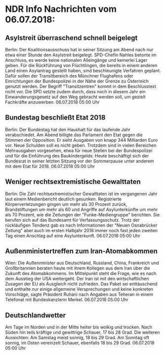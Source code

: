 # NDR Info Nachrichten vom 06.07.2018:


## Asylstreit überraschend schnell beigelegt
Berlin: Der Koalitionsausschuss hat in seiner Sitzung am Abend nach nur etwa einer Stunde den Asylstreit beigelegt. SPD-Chefin Nahles betonte im Anschluss, es werde keine nationalen Alleingänge und keinerlei Lager geben. Für die Rückführung von Flüchtlingen, die bereits in einem anderen Land einen Asylantrag gestellt haben, sind beschleunigte Verfahren geplant. Dafür sollen der Transitbereich des Münchner Flughafens oder Einrichtungen der Bundespolizei in der Nähe der Grenze zu Österreich genutzt werden. Der Begriff "Transitzentren" kommt in dem Beschlusstext nicht vor. Die SPD setzte zudem durch, dass noch in diesem Jahr ein Einwanderungsgesetz auf den Weg gebracht werden soll, um gezielt Fachkräfte anzuwerben. 06.07.2018 05:00 Uhr 

## Bundestag beschließt Etat 2018
Berlin: Der Bundestag hat den Haushalt für das laufende Jahr verabschiedet. Am Abend billigte das Parlament den Etat gegen die Stimmen der Opposition. Er sieht Ausgaben von knapp 344 Milliarden Euro vor. Neue Schulden soll es nicht geben. Trotzdem sind in vielen Bereichen Mehrausgaben vorgesehen, etwa für neue Stellen bei der Bundespolizei und für die Einführung des Baukindergelds. Heute beschäftigt sich der Bundesrat in seiner letzten Sitzung vor der Sommerpause unter anderem mit dem Etat für 2018. 06.07.2018 05:00 Uhr 

## Weniger rechtsextremistische Gewalttaten
Berlin: Die Zahl rechtsextremistischer Gewalttaten ist im vergangenen Jahr laut einem Medienbericht deutlich gesunken. Registrierte Körperverletzungen gingen um mehr als 30 Prozent zurück, Brandstiftungen um mehr als 60 und Angriffe auf Asylunterkünfte um mehr als 70 Prozent, wie die Zeitungen der "Funke-Mediengruppe" berichten. Sie berufen sich auf das Bundesamt für Verfassungsschutz. Trotz der rückläufigen Tendenz gab es nach Informationen der "Neuen Osnabrücker Zeitung" aber auch im ersten Halbjahr 2018 immer noch fast jeden zweiten Tag einen Anschlag auf eine Asylunterkunft. 06.07.2018 05:00 Uhr 

## Außenministertreffen zum Iran-Atomabkommen
Wien: Die Außenminister aus Deutschland, Russland, China, Frankreich und Großbritannien beraten heute mit ihrem Kollegen aus dem Iran über die Zukunft des Atomabkommens. Im Mittelpunkt steht die Frage, wie es nach dem Ausstieg der USA weitergeht. Der Iran ist mit den wirtschaftlichen Zusagen der EU als Ausgleich nicht zufrieden. Das Paket sei enttäuschend und enthalte nur einige allgemeine Versprechungen und keine konkreten Vorschläge, sagte Präsident Ruhani nach Angaben aus Teheran in einem Telefonat mit Bundeskanzlerin Merkel. 06.07.2018 05:00 Uhr 

## Deutschlandwetter
Am Tage im Norden und in der Mitte heiter bis wolkig und trocken. Nach Süden hin teils kräftige und gewittrige Schauer, 17 bis 28 Grad. Die weiteren Aussichten: Am Samstag meist sonnig, 18 bis 29 Grad. Am Sonntag oft sonnig, im Osten vereinzelt Schauer, ebenfalls 18 bis 29 Grad. 06.07.2018 05:00 Uhr 
